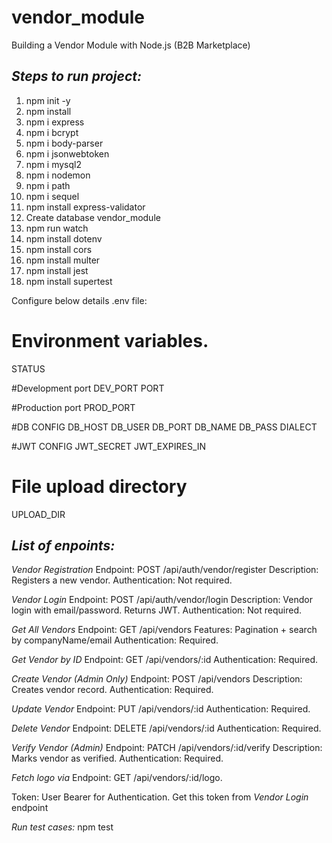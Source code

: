 # vendor_module
 Building a Vendor Module with Node.js (B2B  Marketplace)


*Steps to run project:*
-----------------------
1. npm init -y
2. npm install
3. npm i express
4. npm i bcrypt
5. npm i body-parser
6. npm i jsonwebtoken
7. npm i mysql2
8. npm i nodemon
9. npm i path
10. npm i sequel
11. npm install express-validator
12. Create database vendor_module
13. npm run watch
14. npm install dotenv
15. npm install cors
16. npm install multer
17. npm install jest
17. npm install supertest


Configure below details .env file:
# Environment variables.
STATUS

#Development port
DEV_PORT
PORT

#Production port
PROD_PORT

#DB CONFIG
DB_HOST
DB_USER
DB_PORT
DB_NAME
DB_PASS
DIALECT

#JWT CONFIG
JWT_SECRET
JWT_EXPIRES_IN

# File upload directory
UPLOAD_DIR


*List of enpoints:*
-------------------
*Vendor Registration*
Endpoint: POST /api/auth/vendor/register
Description: Registers a new vendor.
Authentication: Not required.

*Vendor Login*
Endpoint: POST /api/auth/vendor/login
Description: Vendor login with email/password. Returns JWT.
Authentication: Not required.

*Get All Vendors*
Endpoint: GET /api/vendors
Features: Pagination + search by companyName/email
Authentication: Required.

*Get Vendor by ID*
Endpoint: GET /api/vendors/:id
Authentication: Required.

*Create Vendor (Admin Only)*
Endpoint: POST /api/vendors
Description: Creates vendor record.
Authentication: Required.

*Update Vendor*
Endpoint: PUT /api/vendors/:id
Authentication: Required.

*Delete Vendor*
Endpoint: DELETE /api/vendors/:id
Authentication: Required.

*Verify Vendor (Admin)*
Endpoint: PATCH /api/vendors/:id/verify
Description: Marks vendor as verified.
Authentication: Required.

*Fetch logo via*
Endpoint: GET /api/vendors/:id/logo.

Token:
User Bearer for Authentication. Get this token from *Vendor Login* endpoint


*Run test cases:*
npm test